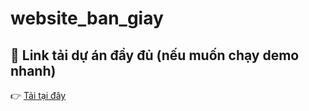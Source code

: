 # website_ban_giay
## 🔗 Link tải dự án đầy đủ (nếu muốn chạy demo nhanh)
👉 [Tải tại đây](https://drive.google.com/file/d/1roDostsD0cXgdZH2l5H8tZKbmmFr0vJT/view?usp=sharing)
